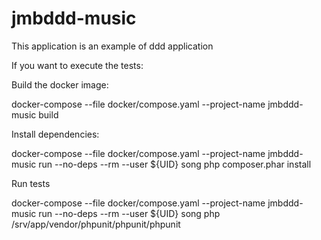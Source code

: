 # jmbddd-music
This application is an example of ddd application

If you want to execute the tests:

Build the docker image:

docker-compose --file docker/compose.yaml --project-name jmbddd-music build

Install dependencies:

docker-compose --file docker/compose.yaml --project-name jmbddd-music run --no-deps --rm --user ${UID} song php composer.phar install

Run tests

docker-compose --file docker/compose.yaml --project-name jmbddd-music run --no-deps --rm --user ${UID} song php /srv/app/vendor/phpunit/phpunit/phpunit
